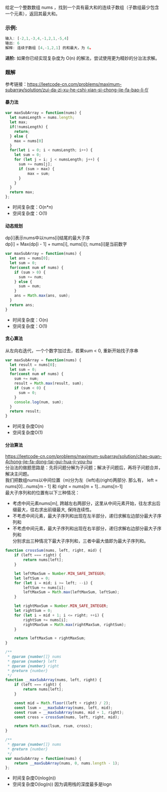 给定一个整数数组 nums ，找到一个具有最大和的连续子数组（子数组最少包含一个元素），返回其最大和。      
### 示例:
```js
输入: [-2,1,-3,4,-1,2,1,-5,4]
输出: 6
解释: 连续子数组 [4,-1,2,1] 的和最大，为 6。
```
**进阶:**
如果你已经实现复杂度为 O(n) 的解法，尝试使用更为精妙的分治法求解。
### 题解
参考链接：https://leetcode-cn.com/problems/maximum-subarray/solution/zui-da-zi-xu-he-cshi-xian-si-chong-jie-fa-bao-li-f/
#### 暴力法
```js
var maxSubArray = function(nums) {
  let numsLength = nums.length;
  let max;
  if(!numsLength) {
    return;
  } else {
    max = nums[0]
  }
  for(let i = 0; i < numsLength; i++) {
    let sum = 0;
    for (let j = i; j < numsLength; j++) {
      sum += nums[j];
      if (sum > max) {
          max = sum;
      }
    }
  }
  return max;
};
```
- 时间复杂度：O(n*n)
- 空间复杂度：O(1)

#### 动态规划
dp[i]表示nums中以nums[i]结尾的最大子序   
dp[i] = Max(dp[i - 1] + nums[i], nums[i]);
nums[i]是当前数字

```js
var maxSubArray = function(nums) {
  let ans = nums[0];
  let sum = 0;
  for(const num of nums) {
    if (sum > 0) {
      sum += num;
    } else {
      sum = num;
    }
    ans = Math.max(ans, sum);
  }
  return ans;
}
```
- 时间复杂度：O(n)
- 空间复杂度：O(1) 

#### 贪心算法
从左向右迭代，一个个数字加过去，若果sum < 0, 重新开始找子序串
```js
var maxSubArray = function(nums) {
  let result = nums[0];
  let sum = 0;
  for(const num of nums) {
    sum += num;
    result = Math.max(result, sum);
    if (sum < 0) {
      sum = 0;
    }
    console.log(num, sum);
  }
  return result;
}
```  
- 时间复杂度O(n)
- 空间复杂度O(1)    

#### 分治算法
https://leetcode-cn.com/problems/maximum-subarray/solution/chao-quan-4chong-jie-fa-dong-tai-gui-hua-ji-you-hu    
分治法的做题思路是：先将问题分解为子问题；解决子问题后，再将子问题合并，解决主问题。    
我们把数组nums以中间位置（m)分为左（left)右(right)两部分. 那么有，
left = nums[0]...nums[m - 1] 和 right = nums[m + 1]...nums[n-1]    
最大子序列和的位置有以下三种情况：    
- 考虑中间元素nums[m], 跨越左右两部分，这里从中间元素开始，往左求出后缀最大，往右求出前缀最大, 保持连续性。   
- 不考虑中间元素，最大子序列和出现在左半部分，递归求解左边部分最大子序列和    
- 不考虑中间元素，最大子序列和出现在右半部分，递归求解右边部分最大子序列和    
分别求出三种情况下最大子序列和，三者中最大值即为最大子序列和。
```js
function crossSum(nums, left, right, mid) {
    if (left === right) {
        return nums[left];
    }

    let leftMaxSum = Number.MIN_SAFE_INTEGER;
    let leftSum = 0;
    for (let i = mid; i >= left; --i) {
        leftSum += nums[i];
        leftMaxSum = Math.max(leftMaxSum, leftSum);
    }

    let rightMaxSum = Number.MIN_SAFE_INTEGER;
    let rightSum = 0;
    for (let i = mid + 1; i <= right; ++i) {
        rightSum += nums[i];
        rightMaxSum = Math.max(rightMaxSum, rightSum);
    }

    return leftMaxSum + rightMaxSum;
}

/**
 * @param {number[]} nums
 * @param {number} left
 * @param {number} right
 * @return {number}
 */
function __maxSubArray(nums, left, right) {
    if (left === right) {
        return nums[left];
    }

    const mid = Math.floor((left + right) / 2);
    const lsum = __maxSubArray(nums, left, mid);
    const rsum = __maxSubArray(nums, mid + 1, right);
    const cross = crossSum(nums, left, right, mid);

    return Math.max(lsum, rsum, cross);
}

/**
 * @param {number[]} nums
 * @return {number}
 */
var maxSubArray = function(nums) {
    return __maxSubArray(nums, 0, nums.length - 1);
};
```
- 时间复杂度O(nlog(n))
- 空间复杂度O(log(n)) 因为调用栈的深度最多是logn


